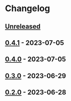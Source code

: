 # Changelog

## [Unreleased]

## [0.4.1] - 2023-07-05

## [0.4.0] - 2023-07-05

## [0.3.0] - 2023-06-29

## [0.2.0] - 2023-06-28

[Unreleased]: https://github.com/getindata/dbt-graph-builder/compare/0.4.1...HEAD

[0.4.1]: https://github.com/getindata/dbt-graph-builder/compare/0.4.0...0.4.1

[0.4.0]: https://github.com/getindata/dbt-graph-builder/compare/0.3.0...0.4.0

[0.3.0]: https://github.com/getindata/dbt-graph-builder/compare/0.2.0...0.3.0

[0.2.0]: https://github.com/getindata/dbt-graph-builder/compare/0fe243c85d6d000a8eb76ecc76d5e45278cd2886...0.2.0
